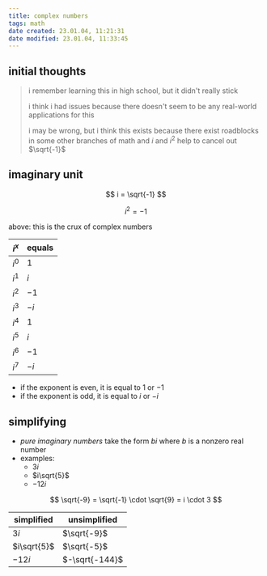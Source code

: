```yaml
---
title: complex numbers
tags: math
date created: 23.01.04, 11:21:31
date modified: 23.01.04, 11:33:45
---
```


## initial thoughts

> i remember learning this in high school, but it didn't really stick
>
> i think i had issues because there doesn't seem to be any real-world applications for this
>
> i may be wrong, but i think this exists because there exist roadblocks in some other branches of math and $i$ and $i^2$ help to cancel out $\sqrt{-1}$

## imaginary unit

$$
i = \sqrt{-1}
$$

$$
i^2 = -1
$$

above: this is the crux of complex numbers

| $i^x$ | equals |
| ----- | ------ |
| $i^0$ | $1$    |
| $i^1$ | $i$    |
| $i^2$ | $-1$   |
| $i^3$ | $-i$   |
| $i^4$ | $1$    |
| $i^5$ | $i$    |
| $i^6$ | $-1$   |
| $i^7$ | $-i$   |

- if the exponent is even, it is equal to $1$ or $-1$
- if the exponent is odd, it is equal to $i$ or $-i$

## simplifying

- *pure imaginary numbers* take the form $bi$ where $b$ is a nonzero real number
- examples:
	- $3i$
	- $i\sqrt{5}$
	- $-12i$

$$
\sqrt{-9} = \sqrt{-1} \cdot \sqrt{9} = i \cdot 3
$$

| simplified  | unsimplified   |
| ----------- | -------------- |
| $3i$        | $\sqrt{-9}$    |
| $i\sqrt{5}$ | $\sqrt{-5}$    |
| $-12i$      | $-\sqrt{-144}$ |
